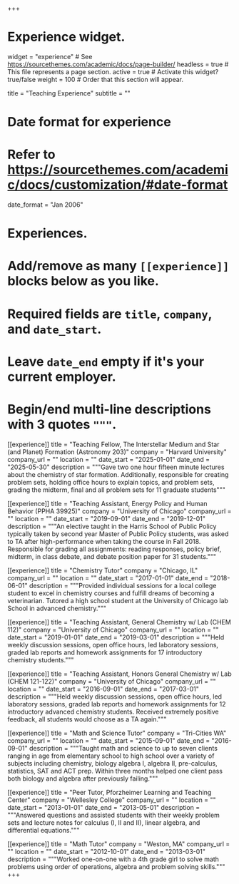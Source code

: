 +++
# Experience widget.
widget = "experience"  # See https://sourcethemes.com/academic/docs/page-builder/
headless = true  # This file represents a page section.
active = true  # Activate this widget? true/false
weight = 100  # Order that this section will appear.

title = "Teaching Experience"
subtitle = ""

# Date format for experience
#   Refer to https://sourcethemes.com/academic/docs/customization/#date-format
date_format = "Jan 2006"

# Experiences.
#   Add/remove as many `[[experience]]` blocks below as you like.
#   Required fields are `title`, `company`, and `date_start`.
#   Leave `date_end` empty if it's your current employer.
#   Begin/end multi-line descriptions with 3 quotes `"""`.
[[experience]]
  title = "Teaching Fellow, The Interstellar Medium and Star (and Planet) Formation (Astronomy 203)"
  company = "Harvard University"
  company_url = ""
  location = ""
  date_start = "2025-01-01"
  date_end = "2025-05-30"
  description = """Gave two one hour fifteen minute lectures about the chemistry of star formation. Additionally, responsible for creating problem sets, holding office hours to explain topics, and problem sets, grading the midterm, final and all problem sets for 11 graduate students"""

[[experience]]
  title = "Teaching Assistant, Energy Policy and Human Behavior (PPHA 39925)"
  company = "University of Chicago"
  company_url = ""
  location = ""
  date_start = "2019-09-01"
  date_end = "2019-12-01"
  description = """An elective taught in the Harris School of Public Policy typically taken by second year Master of Public Policy students, was asked to TA after high-performance when taking the course in Fall 2018. Responsible for grading all assignments:  reading responses, policy brief, midterm, in class debate, and debate position paper for 31 students."""

[[experience]]
  title = "Chemistry Tutor"
  company = "Chicago, IL"
  company_url = ""
  location = ""
  date_start = "2017-01-01"
  date_end = "2018-06-01"
  description = """Provided individual sessions for a local college student to excel in chemistry courses and fulfill dreams of becoming a veterinarian. Tutored a high school student at the University of Chicago lab School in advanced chemistry."""

[[experience]]
  title = "Teaching Assistant, General Chemistry w/ Lab (CHEM 112)"
  company = "University of Chicago"
  company_url = ""
  location = ""
  date_start = "2019-01-01"
  date_end = "2019-03-01"
  description = """Held weekly discussion sessions, open office hours, led laboratory sessions, graded lab reports and homework assignments for 17 introductory chemistry students."""
  
[[experience]]
  title = "Teaching Assistant, Honors General Chemistry w/ Lab (CHEM 121-122)"
  company = "University of Chicago"
  company_url = ""
  location = ""
  date_start = "2016-09-01"
  date_end = "2017-03-01"
  description = """Held weekly discussion sessions, open office hours, led laboratory sessions, graded lab reports and homework assignments for 12 introductory advanced chemistry students. Received extremely positive feedback, all students would choose as a TA again."""
  
[[experience]]
  title = "Math and Science Tutor"
  company = "Tri-Cities WA"
  company_url = ""
  location = ""
  date_start = "2015-09-01"
  date_end = "2016-09-01"
  description = """Taught math and science to up to seven clients ranging in age from elementary school to high school over a variety of subjects including chemistry, biology algebra I, algebra II, pre-calculus, statistics, SAT and ACT prep. Within three months helped one client pass both biology and algebra after previously failing."""

[[experience]]
  title = "Peer Tutor, Pforzheimer Learning and Teaching Center"
  company = "Wellesley College"
  company_url = ""
  location = ""
  date_start = "2013-01-01"
  date_end = "2013-05-01"
  description = """Answered questions and assisted students with their weekly problem sets and lecture notes for calculus (I, II and II), linear algebra, and differential equations."""

[[experience]]
  title = "Math Tutor"
  company = "Weston, MA"
  company_url = ""
  location = ""
  date_start = "2012-10-01"
  date_end = "2013-03-01"
  description = """Worked one-on-one with a 4th grade girl to solve math problems using order of operations, algebra and problem solving skills."""
+++
